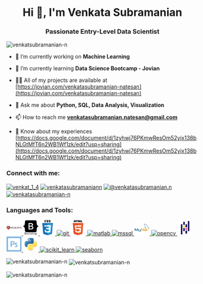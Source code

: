 <h1 align="center">Hi 👋, I'm Venkata Subramanian</h1>
<h3 align="center">Passionate Entry-Level Data Scientist</h3>

<p align="left"> <img src="https://komarev.com/ghpvc/?username=venkatsubramanian-n&label=Profile%20views&color=0e75b6&style=flat" alt="venkatsubramanian-n" /> </p>

- 🔭 I’m currently working on **Machine Learning**

- 🌱 I’m currently learning **Data Science Bootcamp - Jovian**

- 👨‍💻 All of my projects are available at [https://jovian.com/venkatasubramanian-natesan](https://jovian.com/venkatasubramanian-natesan)

- 💬 Ask me about **Python, SQL, Data Analysis, Visualization**

- 📫 How to reach me **venkatasubramanian.natesan@gmail.com**

- 📄 Know about my experiences [https://docs.google.com/document/d/1zyhwj76PKmwResOm52yjx138bNLGtMfT6n2WB1Wf1zk/edit?usp=sharing](https://docs.google.com/document/d/1zyhwj76PKmwResOm52yjx138bNLGtMfT6n2WB1Wf1zk/edit?usp=sharing)

<h3 align="left">Connect with me:</h3>
<p align="left">
<a href="https://twitter.com/venkat_1_4" target="blank"><img align="center" src="https://raw.githubusercontent.com/rahuldkjain/github-profile-readme-generator/master/src/images/icons/Social/twitter.svg" alt="venkat_1_4" height="30" width="40" /></a>
<a href="https://linkedin.com/in/venkatasubramaniann" target="blank"><img align="center" src="https://raw.githubusercontent.com/rahuldkjain/github-profile-readme-generator/master/src/images/icons/Social/linked-in-alt.svg" alt="venkatasubramaniann" height="30" width="40" /></a>
<a href="https://medium.com/@venkatasubramanian.n" target="blank"><img align="center" src="https://raw.githubusercontent.com/rahuldkjain/github-profile-readme-generator/master/src/images/icons/Social/medium.svg" alt="@venkatasubramanian.n" height="30" width="40" /></a>
<a href="https://www.leetcode.com/venkatasubramanian-n" target="blank"><img align="center" src="https://raw.githubusercontent.com/rahuldkjain/github-profile-readme-generator/master/src/images/icons/Social/leet-code.svg" alt="venkatasubramanian-n" height="30" width="40" /></a>
</p>

<h3 align="left">Languages and Tools:</h3>
<p align="left"> <a href="https://angular.io" target="_blank" rel="noreferrer"> <img src="https://raw.githubusercontent.com/devicons/devicon/master/icons/angularjs/angularjs-original-wordmark.svg" alt="angularjs" width="40" height="40"/> </a> <a href="https://getbootstrap.com" target="_blank" rel="noreferrer"> <img src="https://raw.githubusercontent.com/devicons/devicon/master/icons/bootstrap/bootstrap-plain-wordmark.svg" alt="bootstrap" width="40" height="40"/> </a> <a href="https://www.w3schools.com/css/" target="_blank" rel="noreferrer"> <img src="https://raw.githubusercontent.com/devicons/devicon/master/icons/css3/css3-original-wordmark.svg" alt="css3" width="40" height="40"/> </a> <a href="https://git-scm.com/" target="_blank" rel="noreferrer"> <img src="https://www.vectorlogo.zone/logos/git-scm/git-scm-icon.svg" alt="git" width="40" height="40"/> </a> <a href="https://www.w3.org/html/" target="_blank" rel="noreferrer"> <img src="https://raw.githubusercontent.com/devicons/devicon/master/icons/html5/html5-original-wordmark.svg" alt="html5" width="40" height="40"/> </a> <a href="https://www.mathworks.com/" target="_blank" rel="noreferrer"> <img src="https://upload.wikimedia.org/wikipedia/commons/2/21/Matlab_Logo.png" alt="matlab" width="40" height="40"/> </a> <a href="https://www.microsoft.com/en-us/sql-server" target="_blank" rel="noreferrer"> <img src="https://www.svgrepo.com/show/303229/microsoft-sql-server-logo.svg" alt="mssql" width="40" height="40"/> </a> <a href="https://www.mysql.com/" target="_blank" rel="noreferrer"> <img src="https://raw.githubusercontent.com/devicons/devicon/master/icons/mysql/mysql-original-wordmark.svg" alt="mysql" width="40" height="40"/> </a> <a href="https://opencv.org/" target="_blank" rel="noreferrer"> <img src="https://www.vectorlogo.zone/logos/opencv/opencv-icon.svg" alt="opencv" width="40" height="40"/> </a> <a href="https://pandas.pydata.org/" target="_blank" rel="noreferrer"> <img src="https://raw.githubusercontent.com/devicons/devicon/2ae2a900d2f041da66e950e4d48052658d850630/icons/pandas/pandas-original.svg" alt="pandas" width="40" height="40"/> </a> <a href="https://www.photoshop.com/en" target="_blank" rel="noreferrer"> <img src="https://raw.githubusercontent.com/devicons/devicon/master/icons/photoshop/photoshop-line.svg" alt="photoshop" width="40" height="40"/> </a> <a href="https://www.python.org" target="_blank" rel="noreferrer"> <img src="https://raw.githubusercontent.com/devicons/devicon/master/icons/python/python-original.svg" alt="python" width="40" height="40"/> </a> <a href="https://scikit-learn.org/" target="_blank" rel="noreferrer"> <img src="https://upload.wikimedia.org/wikipedia/commons/0/05/Scikit_learn_logo_small.svg" alt="scikit_learn" width="40" height="40"/> </a> <a href="https://seaborn.pydata.org/" target="_blank" rel="noreferrer"> <img src="https://seaborn.pydata.org/_images/logo-mark-lightbg.svg" alt="seaborn" width="40" height="40"/> </a> </p>

<p><img align="left" src="https://github-readme-stats.vercel.app/api/top-langs?username=venkatsubramanian-n&show_icons=true&locale=en&layout=compact" alt="venkatsubramanian-n" /></p>

<p>&nbsp;<img align="center" src="https://github-readme-stats.vercel.app/api?username=venkatsubramanian-n&show_icons=true&locale=en" alt="venkatsubramanian-n" /></p>

<p><img align="center" src="https://github-readme-streak-stats.herokuapp.com/?user=venkatsubramanian-n&" alt="venkatsubramanian-n" /></p>
